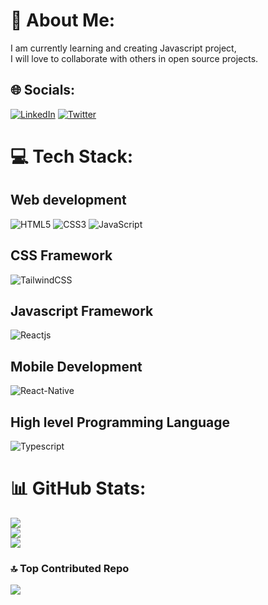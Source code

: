 # 💫 About Me:
I am currently learning and creating Javascript project, <br>I will love to collaborate with others in open source projects.


## 🌐 Socials:
[![LinkedIn](https://img.shields.io/badge/LinkedIn-blacksvg?logo=linkedin&logoColor=white&logoWidth=30)](https://linkedin.com/in//motunrayoAdeneye )
[![Twitter](https://img.shields.io/badge/Twitter-black.svg?logo=Twitter&logoColor=white&logoWidth=30)](https://twitter.com/motunadeneye) 


# 💻 Tech Stack:
## Web development
![HTML5](https://img.shields.io/badge/html5-white.svg?style=for-the-badge&logo=html5&logoColor=black&style=flat-square&Width=30&logoWidth=30)
![CSS3](https://img.shields.io/badge/css3-black.svg?style=for-the-badge&logo=css3&logoColor=white&style=flat-square&logoWidth=30)
![JavaScript](https://img.shields.io/badge/javascript-white.svg?style=for-the-badge&logo=javascript&logoColor=black&style=flat-square&logoWidth=30)
<br/>
## CSS Framework
![TailwindCSS](https://img.shields.io/badge/tailwindcss-black.svg?style=for-the-badge&logo=tailwind-css&logoColor=white&style=flat-square&logoWidth=30)
<br/>
## Javascript Framework
![Reactjs](https://img.shields.io/badge/react-black.svg?style=for-the-badge&logo=react&logoColor=white&style=flat-square&logoWidth=30)
<br/>
## Mobile Development
![React-Native](https://img.shields.io/badge/reactnative-black.svg?style=for-the-badge&logo=react-native&logoColor=white&style=flat-square&logoWidth=30)
<br/>
## High level Programming Language
![Typescript](https://img.shields.io/badge/typescript-black.svg?style=for-the-badge&logo=typescript&logoColor=white&style=flat-square&logoWidth=30)


# 📊 GitHub Stats:
![](https://github-readme-stats.vercel.app/api?username=motuncoded&theme=dark&hide_border=false&include_all_commits=false&count_private=false)<br/>
![](https://github-readme-streak-stats.herokuapp.com/?user=motuncoded&theme=dark&hide_border=false)<br/>
![](https://github-readme-stats.vercel.app/api/top-langs/?username=motuncoded&theme=dark&hide_border=false&include_all_commits=false&count_private=false&layout=compact)



### 🔝 Top Contributed Repo
![](https://github-contributor-stats.vercel.app/api?username=motuncoded&limit=5&theme=dark&combine_all_yearly_contributions=true)




<!-- Proudly created with GPRM ( https://gprm.itsvg.in ) -->
